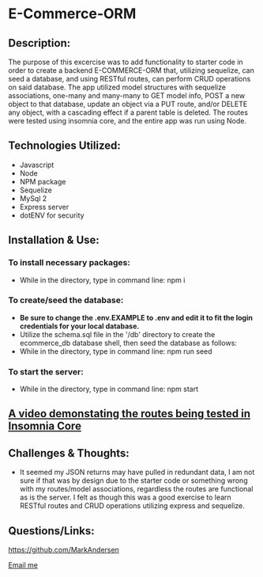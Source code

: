 # E-Commerce-ORM

## Description:
The purpose of this excercise was to add functionality to starter code in order to create a backend E-COMMERCE-ORM that, utilizing sequelize, can seed a database, and using RESTful routes, can perform CRUD operations on said database. The app utilized model structures with sequelize associations, one-many and many-many to GET model info, POST a new object to that database, update an object via a PUT route, and/or DELETE any object, with a cascading effect if a parent table is deleted. The routes were tested using insomnia core, and the entire app was run using Node.

## Technologies Utilized:
- Javascript
- Node 
- NPM package
- Sequelize
- MySql 2
- Express server
- dotENV for security

## Installation & Use:

### To install necessary packages:
- While in the directory, type in command line: npm i

### To create/seed the database:
- **Be sure to change the .env.EXAMPLE to .env and edit it to fit the login credentials for your local database.**
- Utilize the schema.sql file in the '/db' directory to create the ecommerce_db database shell, then seed the database as follows:
- While in the directory, type in command line: npm run seed

### To start the server:
- While in the directory, type in command line: npm start



## [A video demonstating the routes being tested in Insomnia Core](https://drive.google.com/file/d/1EIxdPY7lOV6sF7YUwqrVdcjRfrNaITqq/view)

## Challenges & Thoughts:
- It seemed my JSON returns may have pulled in redundant data, I am not sure if that was by design due to the starter code or something wrong with my routes/model associations, regardless the routes are functional as is the server. I felt as though this was a good exercise to learn RESTful routes and CRUD operations utilizing express and sequelize. 

## Questions/Links:
https://github.com/MarkAndersen

[Email me](mailto:Mark.Andersen75@gmail.com)
